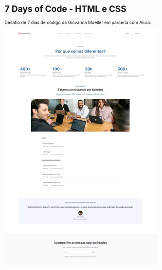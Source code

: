 # 7 Days of Code - HTML e CSS

Desafio de 7 dias de código da Giovanna Moeller em parceria com Alura.

<img src="visualpage.png" alt="pagina web de rh">
